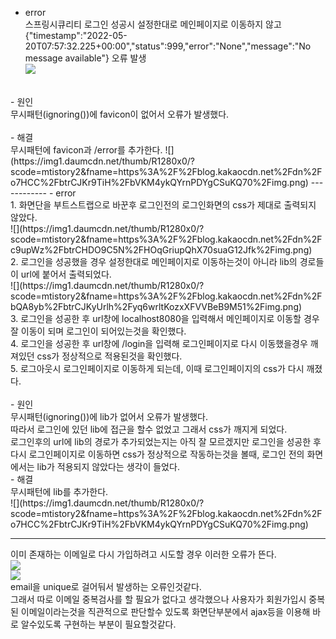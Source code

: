 - error<br>
스프링시큐리티 로그인 성공시 설정한대로 메인페이지로 이동하지 않고  {"timestamp":"2022-05-20T07:57:32.225+00:00","status":999,"error":"None","message":"No message available"} 오류 발생<br>
![](https://img1.daumcdn.net/thumb/R1280x0/?scode=mtistory2&fname=https%3A%2F%2Fblog.kakaocdn.net%2Fdn%2FLPTQc%2FbtrCJcJdqBq%2Fnp6UWF4KjPOhlAunCLgKB0%2Fimg.png)
<br>
- 원인<br>
무시패턴(ignoring())에 favicon이 없어서 오류가 발생했다.<br><br>
- 해결 <br>
무시패턴에 favicon과 /error를 추가한다.
![](https://img1.daumcdn.net/thumb/R1280x0/?scode=mtistory2&fname=https%3A%2F%2Fblog.kakaocdn.net%2Fdn%2Fo7HCC%2FbtrCJKr9TiH%2FbVKM4ykQYrnPDYgCSuKQ70%2Fimg.png)
------------
- error<br>
1. 화면단을 부트스트랩으로 바꾼후 로그인전의 로그인화면의 css가 제대로 출력되지 않았다.<br>
![](https://img1.daumcdn.net/thumb/R1280x0/?scode=mtistory2&fname=https%3A%2F%2Fblog.kakaocdn.net%2Fdn%2Fc9upWz%2FbtrCHDO9C5N%2FHOqGriupQhX70suaG12Jfk%2Fimg.png)<br>
2. 로그인을 성공했을 경우 설정한대로 메인페이지로 이동하는것이 아니라 lib의 경로들이 url에 붙어서 출력되었다.<br>
![](https://img1.daumcdn.net/thumb/R1280x0/?scode=mtistory2&fname=https%3A%2F%2Fblog.kakaocdn.net%2Fdn%2FbQA8yb%2FbtrCJKyUrlh%2Fyq6wrltKozxXFVVBeB9M51%2Fimg.png)<br>
3. 로그인을 성공한 후 url창에 localhost8080을 입력해서 메인페이지로 이동할 경우 잘 이동이 되며 로그인이 되어있는것을 확인했다.<br>
4. 로그인을 성공한 후 url창에 /login을 입력해 로그인페이지로 다시 이동했을경우 깨져있던 css가 정상적으로 적용된것을 확인했다.<br>
5. 로그아웃시 로그인페이지로 이동하게 되는데, 이때 로그인페이지의 css가 다시 깨졌다.<br><br>
- 원인<br>
무시패턴(ignoring())에 lib가 없어서 오류가 발생했다.<br>
따라서 로그인에 있던 lib에 접근을 할수 없었고 그래서 css가 깨지게 되었다.<br>
로그인후의 url에 lib의 경로가 추가되었는지는 아직 잘 모르겠지만 로그인을 성공한 후 다시 로그인페이지로 이동하면 css가 정상적으로 작동하는것을 볼때, 로그인 전의 화면에서는 lib가 적용되지 않았다는 생각이 들었다.<br>
- 해결 <br>
무시패턴에 lib를 추가한다.<br>
![](https://img1.daumcdn.net/thumb/R1280x0/?scode=mtistory2&fname=https%3A%2F%2Fblog.kakaocdn.net%2Fdn%2Fo7HCC%2FbtrCJKr9TiH%2FbVKM4ykQYrnPDYgCSuKQ70%2Fimg.png)

------------

이미 존재하는 이메일로 다시 가입하려고 시도할 경우 이러한 오류가 뜬다.<br>
![](https://img1.daumcdn.net/thumb/R1280x0/?scode=mtistory2&fname=https%3A%2F%2Fblog.kakaocdn.net%2Fdn%2FuvoYq%2FbtrCITJTtxS%2FTqRkvuzCgfXKilA7P3wiDK%2Fimg.png)<br>
![](https://img1.daumcdn.net/thumb/R1280x0/?scode=mtistory2&fname=https%3A%2F%2Fblog.kakaocdn.net%2Fdn%2F6oGT7%2FbtrCJaR8ziZ%2FVQHZ82qaQT9uwq0uw8KOP1%2Fimg.png)<br>
email을 unique로 걸어둬서 발생하는 오류인것같다.<br>
그래서 따로 이메일 중복검사를 할 필요가 없다고 생각했으나 사용자가 회원가입시 중복된 이메일이라는것을 직관적으로 판단할수 있도록 화면단부분에서 ajax등을 이용해 바로 알수있도록 구현하는 부분이 필요할것같다.<br>

